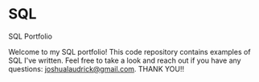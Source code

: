 # SQL
SQL Portfolio
 
 Welcome to my SQL portfolio! This code repository contains examples of SQL I've written. Feel free to take a look and reach out if you have any questions: joshualaudrick@gmail.com. THANK YOU!!
